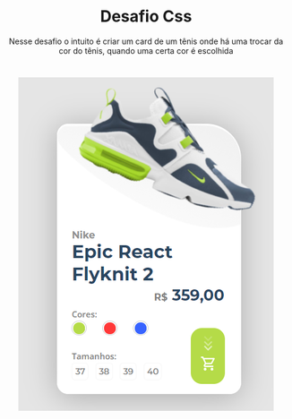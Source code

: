 <h1 align="center">Desafio Css</h1>
<p align="center">Nesse desafio o intuito é criar um card de um tênis onde há uma trocar da cor do tênis, quando uma certa cor é escolhida</p>

<h1 align="center">
  <img alt="Card Tenis Nike" title="Card Tenis Nike Epic React" src="./img/banner.png" />
</h1>
